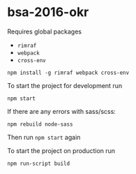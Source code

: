 # bsa-2016-okr

Requires global packages

* `rimraf`
* `webpack`
* `cross-env`

``` npm install -g rimraf webpack cross-env ```

To start the project for development run

``` npm start ```

If there are any errors with sass/scss:

``` npm rebuild node-sass ```

Then run ``` npm start ``` again

To start the project on production run

``` npm run-script build ```
